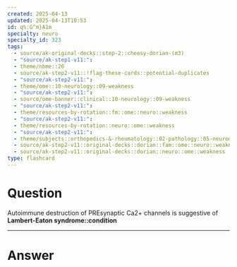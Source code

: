 ```yaml
---
created: 2025-04-13
updated: 2025-04-13T10:53
id: q%:G^m}A1m
specialty: neuro
specialty_id: 323
tags:
  - source/ak-original-decks::step-2::cheesy-dorian-(m3)
  - "source/ak-step1-v11:": 
  - theme/nbme::26
  - source/ak-step2-v11::!flag-these-cards::potential-duplicates
  - "source/ak-step2-v11:": 
  - theme/ome::10-neurology::09-weakness
  - "source/ak-step2-v11:": 
  - source/ome-banner::clinical::10-neurology::09-weakness
  - "source/ak-step2-v11:": 
  - theme/resources-by-rotation::fm::ome::neuro::weakness
  - "source/ak-step2-v11:": 
  - theme/resources-by-rotation::neuro::ome::weakness
  - "source/ak-step2-v11:": 
  - theme/subjects::orthopedics-&-rheumatology::02-pathology::05-neuromuscular-junction::lambert-eaton-syndrome
  - source/ak-step2-v11::original-decks::dorian::fam::ome::neuro::weakness
  - source/ak-step2-v11::original-decks::dorian::neuro::ome::weakness
type: flashcard
---
```


# Question
Autoimmune destruction of PREsynaptic Ca2+ channels is suggestive of **Lambert-Eaton syndrome::condition**

---

# Answer
